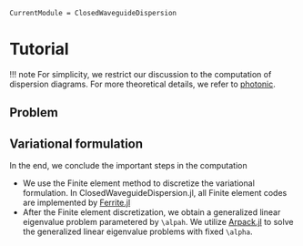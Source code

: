 ```@meta
CurrentModule = ClosedWaveguideDispersion
```

# Tutorial

!!! note
    For simplicity, we restrict our discussion to the computation of dispersion diagrams. For more theoretical details, we refer to [photonic](@cite). 

## Problem

## Variational formulation

In the end, we conclude the important steps in the computation
+ We use the Finite element method to discretize the variational formulation. In ClosedWaveguideDispersion.jl, all Finite element codes are implemented by [Ferrite.jl](https://github.com/Ferrite-FEM/Ferrite.jl)
+ After the Finite element discretization, we obtain a generalized linear eigenvalue problem parametered by ``\alpah``. We utilize [Arpack.jl](https://github.com/JuliaLinearAlgebra/Arpack.jl) to solve the generalized linear eigenvalue problems with fixed ``\alpha``.